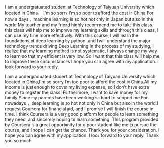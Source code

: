 I am a undergratuated student at Technology of Taiyuan University which located in China， I'm so sorry I'm so poor to afford the cost in China For now a days ，machine learning is so hot not only in Japan but also in the world
My teacher and my friend highly recommend me to take this class.
this class will help me to improve my learning skills and through this class, I can use my time more effectively.
With this course, I will learn the foundations of deep learning by python. and I will understand the major technology trends driving Deep Learning
In the process of my studying, I realize that my learning method is not systematic, I always change my way to learn so that my efficient is very low.
So I want that this class will help me to improve these circumstances
I hope you can agree with my application. I look forward to your reply.


I am a undergraduated student at Technology of Taiyuan University which located in China,I'm so sorry I'm too poor to afford the cost in China.All my income is just enough to cover my living expense, so I don’t have extra money to register the class. Furthermore, I want to save money for my family Since my parents have been working so hard to support me.For nowadays ，deep learning is so hot not only in China but also in the world.I request Coursera for financial aid, and I promise I will finish the course in time. I think Coursera is a very good platform for people to learn something they need, and sincerely hoping to learn something. This program provided by Coursera is a great opportunity for a poor student like me to pursue the course, and I hope I can get the chance. Thank you for your consideration. I hope you can agree with my application. I look forward to your reply.
Thank you so much